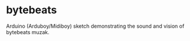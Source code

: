 # bytebeats
Arduino (Arduboy/Midiboy) sketch demonstrating the sound and vision of bytebeats muzak.
